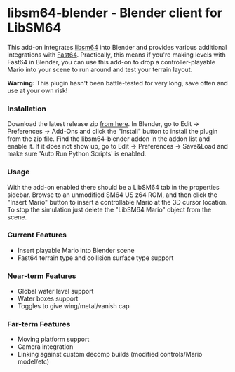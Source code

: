 # libsm64-blender - Blender client for LibSM64

This add-on integrates [libsm64](https://github.com/libsm64/libsm64) into Blender and provides various additional integrations with [Fast64](https://bitbucket.org/kurethedead/fast64/).
Practically, this means if you're making levels with Fast64 in Blender, you can use this add-on to drop a controller-playable Mario into your scene to run around and test your terrain layout.

**Warning:** This plugin hasn't been battle-tested for very long, save often and use at your own risk!

### Installation
Download the latest release zip [from here](https://github.com/libsm64/libsm64-blender/releases). In Blender, go to Edit -> Preferences -> Add-Ons and click the "Install" button to install the plugin from the zip file. Find the libsm64-blender addon in the addon list and enable it. If it does not show up, go to Edit -> Preferences -> Save&Load and make sure 'Auto Run Python Scripts' is enabled.

### Usage
With the add-on enabled there should be a LibSM64 tab in the properties sidebar. Browse to an unmodified SM64 US z64 ROM, and then click the "Insert Mario" button to insert a controllable Mario at the 3D cursor location. To stop the simulation just delete the "LibSM64 Mario" object from the scene.

### Current Features
- Insert playable Mario into Blender scene
- Fast64 terrain type and collision surface type support

### Near-term Features
- Global water level support
- Water boxes support
- Toggles to give wing/metal/vanish cap

### Far-term Features
- Moving platform support
- Camera integration
- Linking against custom decomp builds (modified controls/Mario model/etc)

